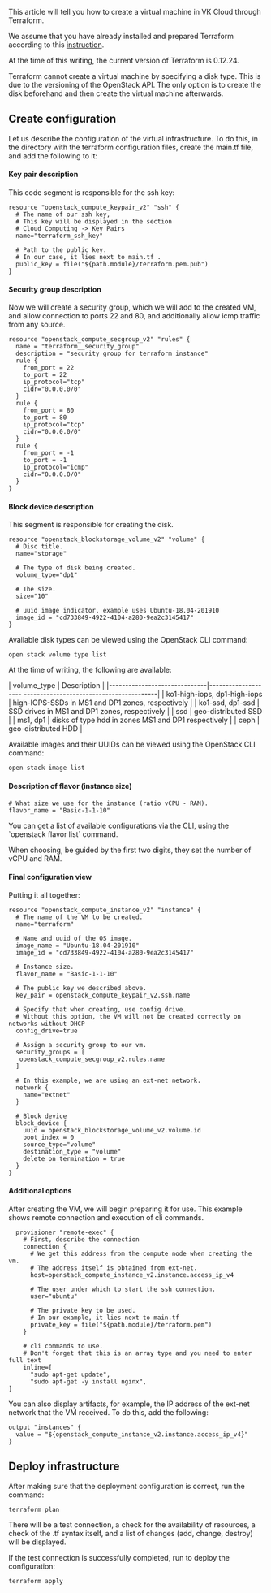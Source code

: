 This article will tell you how to create a virtual machine in VK Cloud through Terraform.

We assume that you have already installed and prepared Terraform according to this [instruction](/ru/additionals/terraform/quick-start/preparation).

<warn>

At the time of this writing, the current version of Terraform is 0.12.24.

Terraform cannot create a virtual machine by specifying a disk type. This is due to the versioning of the OpenStack API. The only option is to create the disk beforehand and then create the virtual machine afterwards.

</warn>

## Create configuration

Let us describe the configuration of the virtual infrastructure. To do this, in the directory with the terraform configuration files, create the main.tf file, and add the following to it:

#### Key pair description

This code segment is responsible for the ssh key:

```
resource "openstack_compute_keypair_v2" "ssh" {
  # The name of our ssh key,
  # This key will be displayed in the section
  # Cloud Computing -> Key Pairs
  name="terraform_ssh_key"

  # Path to the public key.
  # In our case, it lies next to main.tf .
  public_key = file("${path.module}/terraform.pem.pub")
}
```

#### Security group description

Now we will create a security group, which we will add to the created VM, and allow connection to ports 22 and 80, and additionally allow icmp traffic from any source.

```
resource "openstack_compute_secgroup_v2" "rules" {
  name = "terraform__security_group"
  description = "security group for terraform instance"
  rule {
    from_port = 22
    to_port = 22
    ip_protocol="tcp"
    cidr="0.0.0.0/0"
  }
  rule {
    from_port = 80
    to_port = 80
    ip_protocol="tcp"
    cidr="0.0.0.0/0"
  }
  rule {
    from_port = -1
    to_port = -1
    ip_protocol="icmp"
    cidr="0.0.0.0/0"
  }
}
```

#### Block device description

This segment is responsible for creating the disk.

```
resource "openstack_blockstorage_volume_v2" "volume" {
  # Disc title.
  name="storage"

  # The type of disk being created.
  volume_type="dp1"

  # The size.
  size="10"

  # uuid image indicator, example uses Ubuntu-18.04-201910
  image_id = "cd733849-4922-4104-a280-9ea2c3145417"
}
```

Available disk types can be viewed using the OpenStack CLI command:

```
open stack volume type list
```

At the time of writing, the following are available:

| volume_type | Description |
|------------------------------|-------------------- -----------------------------------------|
| ko1-high-iops, dp1-high-iops | high-IOPS-SSDs in MS1 ​​and DP1 zones, respectively |
| ko1-ssd, dp1-ssd | SSD drives in MS1 ​​and DP1 zones, respectively |
| ssd | geo-distributed SSD |
| ms1, dp1 | disks of type hdd in zones MS1 and DP1 respectively |
| ceph | geo-distributed HDD |

Available images and their UUIDs can be viewed using the OpenStack CLI command:

```
open stack image list
```

#### Description of flavor (instance size)

```
# What size we use for the instance (ratio vCPU - RAM).
flavor_name = "Basic-1-1-10"
```

You can get a list of available configurations via the CLI, using the \`openstack flavor list\` command.

When choosing, be guided by the first two digits, they set the number of vCPU and RAM.

#### Final configuration view

Putting it all together:

```
resource "openstack_compute_instance_v2" "instance" {
  # The name of the VM to be created.
  name="terraform"

  # Name and uuid of the OS image.
  image_name = "Ubuntu-18.04-201910"
  image_id = "cd733849-4922-4104-a280-9ea2c3145417"

  # Instance size.
  flavor_name = "Basic-1-1-10"

  # The public key we described above.
  key_pair = openstack_compute_keypair_v2.ssh.name

  # Specify that when creating, use config drive.
  # Without this option, the VM will not be created correctly on networks without DHCP
  config_drive=true

  # Assign a security group to our vm.
  security_groups = [
   openstack_compute_secgroup_v2.rules.name
  ]

  # In this example, we are using an ext-net network.
  network {
    name="extnet"
  }

  # Block device
  block_device {
    uuid = openstack_blockstorage_volume_v2.volume.id
    boot_index = 0
    source_type="volume"
    destination_type = "volume"
    delete_on_termination = true
  }
}
```

#### Additional options

After creating the VM, we will begin preparing it for use. This example shows remote connection and execution of cli commands.

```
  provisioner "remote-exec" {
    # First, describe the connection
    connection {
      # We get this address from the compute node when creating the vm.
      # The address itself is obtained from ext-net.
      host=openstack_compute_instance_v2.instance.access_ip_v4

      # The user under which to start the ssh connection.
      user="ubuntu"

      # The private key to be used.
      # In our example, it lies next to main.tf
      private_key = file("${path.module}/terraform.pem")
    }

    # cli commands to use.
    # Don't forget that this is an array type and you need to enter full text
    inline=[
      "sudo apt-get update",
      "sudo apt-get -y install nginx",
]

```

You can also display artifacts, for example, the IP address of the ext-net network that the VM received. To do this, add the following:

```
output "instances" {
  value = "${openstack_compute_instance_v2.instance.access_ip_v4}"
}
```

## Deploy infrastructure

After making sure that the deployment configuration is correct, run the command:

```
terraform plan
```

There will be a test connection, a check for the availability of resources, a check of the .tf syntax itself, and a list of changes (add, change, destroy) will be displayed.

If the test connection is successfully completed, run to deploy the configuration:

```
terraform apply
```

